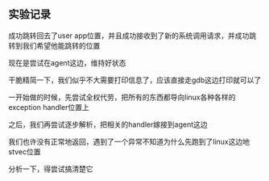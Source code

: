 ## 实验记录
成功跳转回去了user app位置，并且成功接收到了新的系统调用请求，并成功跳转到我们希望他能跳转的位置

现在是尝试在agent这边，维持好状态

干脆精简一下，我们似乎不大需要打印信息了，应该直接走gdb这边打印就可以了

一开始做的时候，先尝试全权代劳，把所有的东西都导向linux各种各样的exception handler位置上

之后，我们再尝试逐步解析，把相关的handler嫁接到agent这边

我们也许没有正常地返回，遇到了一个异常不知道为什么先跑到了linux这边地stvec位置

分析一下，得尝试搞清楚它
